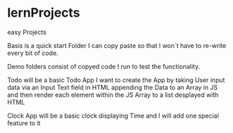 # lernProjects
easy Projects

Basis is a quick start Folder I can copy paste so that I won´t have to re-write every bit of code.

Demo folders consist of copyed code I run to test the functionality.

Todo will be a basic Todo App I want to create the App by taking User input data via an Input Text field  in HTML appending the Data to an Array in JS and then render each element within the JS Array to a list desplayed with HTML

Clock App will be a basic clock displaying Time and I will add one special feature to it
